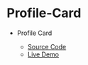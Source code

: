 # Profile-Card

<ul>
    <li>Profile Card</li>
    <ul>
        <li><a href="https://github.com/pratikmtele/Profile-Card">Source Code</a></li>
        <li><a href="https://pratikmtele.github.io/Profile-Card/" target="_blank">Live Demo</a></li>
    </ul>
<ul>
